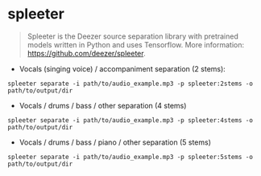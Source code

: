 # spleeter

> Spleeter is the Deezer source separation library with pretrained models written in Python and uses Tensorflow.
> More information: <https://github.com/deezer/spleeter>.

- Vocals (singing voice) / accompaniment separation (2 stems):

`spleeter separate -i path/to/audio_example.mp3 -p spleeter:2stems -o path/to/output/dir`

- Vocals / drums / bass / other separation (4 stems)

`spleeter separate -i path/to/audio_example.mp3 -p spleeter:4stems -o path/to/output/dir`

- Vocals / drums / bass / piano / other separation (5 stems)

`spleeter separate -i path/to/audio_example.mp3 -p spleeter:5stems -o path/to/output/dir`
